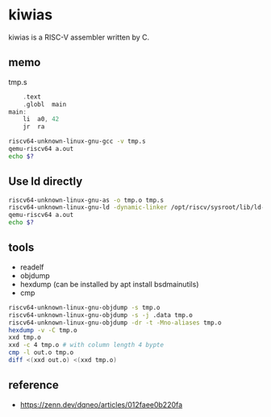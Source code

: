 # kiwias
kiwias is a RISC-V assembler written by C.

## memo

tmp.s
```c
	.text
	.globl	main
main:
	li	a0, 42
	jr	ra
```

```bash
riscv64-unknown-linux-gnu-gcc -v tmp.s
qemu-riscv64 a.out
echo $?
```

## Use ld directly
```bash
riscv64-unknown-linux-gnu-as -o tmp.o tmp.s
riscv64-unknown-linux-gnu-ld -dynamic-linker /opt/riscv/sysroot/lib/ld-linux-riscv64-lp64d.so.1 /opt/riscv/sysroot/usr/lib/crt1.o tmp.o -lc /opt/riscv/sysroot/usr/lib/crtn.o
qemu-riscv64 a.out
echo $?
```
## tools
- readelf
- objdump
- hexdump (can be installed by apt install bsdmainutils)
- cmp
```bash
riscv64-unknown-linux-gnu-objdump -s tmp.o
riscv64-unknown-linux-gnu-objdump -s -j .data tmp.o
riscv64-unknown-linux-gnu-objdump -dr -t -Mno-aliases tmp.o
hexdump -v -C tmp.o
xxd tmp.o
xxd -c 4 tmp.o # with column length 4 bypte
cmp -l out.o tmp.o
diff <(xxd out.o) <(xxd tmp.o)
```

## reference
- https://zenn.dev/dqneo/articles/012faee0b220fa

